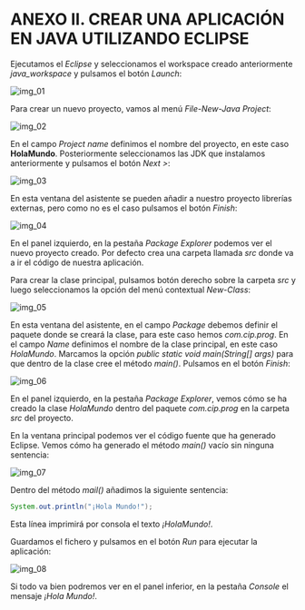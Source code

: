 # ANEXO II. CREAR UNA APLICACIÓN EN JAVA UTILIZANDO ECLIPSE

Ejecutamos el _Eclipse_ y seleccionamos el workspace creado anteriormente _java_workspace_ y pulsamos el botón _Launch_:

![img_01][img_01]

Para crear un nuevo proyecto, vamos al menú _File-New-Java Project_:

![img_02][img_02]

En el campo _Project name_ definimos el nombre del proyecto, en este caso __HolaMundo__. Posteriormente seleccionamos las JDK que instalamos anteriormente y pulsamos el botón _Next >_:

![img_03][img_03]

En esta ventana del asistente se pueden añadir a nuestro proyecto librerías externas, pero como no es el caso pulsamos el botón _Finish_:

![img_04][img_04]

En el panel izquierdo, en la pestaña _Package Explorer_ podemos ver el nuevo proyecto creado. Por defecto crea una carpeta llamada _src_ donde va a ir el código de nuestra aplicación.

Para crear la clase principal, pulsamos botón derecho sobre la carpeta _src_ y luego seleccionamos la opción del menú contextual _New-Class_:

![img_05][img_05]

En esta ventana del asistente, en el campo _Package_ debemos definir el paquete donde se creará la clase, para este caso hemos _com.cip.prog_. En el campo _Name_ definimos el nombre de la clase principal, en este caso _HolaMundo_. Marcamos la opción _public static void main(String[] args)_ para que dentro de la clase cree el método _main()_. Pulsamos en el botón _Finish_:

![img_06][img_06]

En el panel izquierdo, en la pestaña _Package Explorer_, vemos cómo se ha creado la clase _HolaMundo_ dentro del paquete _com.cip.prog_ en la carpeta _src_ del proyecto.

En la ventana principal podemos ver el código fuente que ha generado Eclipse. Vemos cómo ha generado el método _main()_ vacío sin ninguna sentencia:

![img_07][img_07]

Dentro del método _mail()_ añadimos la siguiente sentencia:

```java
System.out.println("¡Hola Mundo!");
```

Esta línea imprimirá por consola el texto _¡HolaMundo!_.

Guardamos el fichero y pulsamos en el botón _Run_ para ejecutar la aplicación:

![img_08][img_08]

Si todo va bien podremos ver en el panel inferior, en la pestaña _Console_ el mensaje _¡Hola Mundo!_.

[img_01]: ../img/anexo_ii/01.png "Crear una aplicación en Java con Eclipse"
[img_02]: ../img/anexo_ii/02.png "Crear una aplicación en Java con Eclipse"
[img_03]: ../img/anexo_ii/03.png "Crear una aplicación en Java con Eclipse"
[img_04]: ../img/anexo_ii/04.png "Crear una aplicación en Java con Eclipse"
[img_05]: ../img/anexo_ii/05.png "Crear una aplicación en Java con Eclipse"
[img_06]: ../img/anexo_ii/06.png "Crear una aplicación en Java con Eclipse"
[img_07]: ../img/anexo_ii/07.png "Crear una aplicación en Java con Eclipse"
[img_08]: ../img/anexo_ii/08.png "Crear una aplicación en Java con Eclipse"

